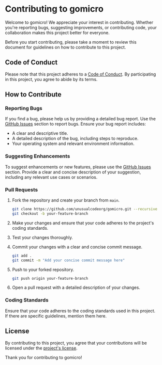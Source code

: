 # Contributing to gomicro

Welcome to gomicro! We appreciate your interest in contributing. Whether you're reporting bugs, suggesting improvements, or contributing code, your collaboration makes this project better for everyone.

Before you start contributing, please take a moment to review this document for guidelines on how to contribute to this project.

## Code of Conduct

Please note that this project adheres to a [Code of Conduct](CODE_OF_CONDUCT.md). By participating in this project, you agree to abide by its terms.

## How to Contribute

### Reporting Bugs

If you find a bug, please help us by providing a detailed bug report. Use the [GitHub Issues](https://github.com/unusualcodeorg/gomicro/issues) section to report bugs. Ensure your bug report includes:

- A clear and descriptive title.
- A detailed description of the bug, including steps to reproduce.
- Your operating system and relevant environment information.

### Suggesting Enhancements

To suggest enhancements or new features, please use the [GitHub Issues](https://github.com/unusualcodeorg/gomicro/issues) section. Provide a clear and concise description of your suggestion, including any relevant use cases or scenarios.

### Pull Requests

1. Fork the repository and create your branch from `main`.

    ```bash
    git clone https://github.com/unusualcodeorg/gomicro.git --recursive
    git checkout -b your-feature-branch
    ```

2. Make your changes and ensure that your code adheres to the project's coding standards.

3. Test your changes thoroughly.

4. Commit your changes with a clear and concise commit message.

    ```bash
    git add .
    git commit -m "Add your concise commit message here"
    ```

5. Push to your forked repository.

    ```bash
    git push origin your-feature-branch
    ```

6. Open a pull request with a detailed description of your changes.

### Coding Standards

Ensure that your code adheres to the coding standards used in this project. If there are specific guidelines, mention them here.

## License

By contributing to this project, you agree that your contributions will be licensed under the [project's license](LICENSE.md).

Thank you for contributing to gomicro!
